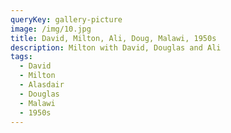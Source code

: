 ```yaml
---
queryKey: gallery-picture
image: /img/10.jpg
title: David, Milton, Ali, Doug, Malawi, 1950s
description: Milton with David, Douglas and Ali
tags:
  - David
  - Milton
  - Alasdair
  - Douglas
  - Malawi
  - 1950s
---
```

